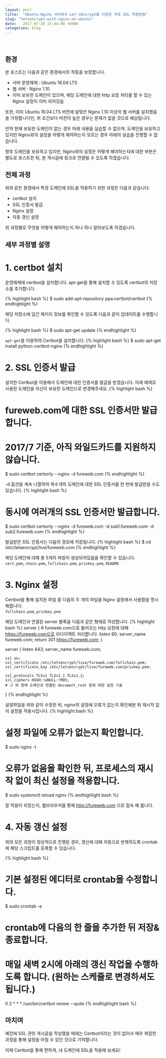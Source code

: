 ```yaml
---
layout: post
title:  "Ubuntu-Nginx 서버에서 Let'sEncrypt를 이용한 무료 SSL 적용방법"
slug: "letsencrypt-with-nginx-on-ubuntu"
date:   2017-07-28 15:44:00 +0900
categories: blog
---
```

<!-- Global site tag (gtag.js) - Google Analytics -->
<script async src="https://www.googletagmanager.com/gtag/js?id=UA-121955159-1"></script>
<script>
  window.dataLayer = window.dataLayer || [];
  function gtag(){dataLayer.push(arguments);}
  gtag('js', new Date());

  gtag('config', 'UA-121955159-1');
</script>
<script async src="//pagead2.googlesyndication.com/pagead/js/adsbygoogle.js"></script>
<!-- fureweb-github -->
<ins class="adsbygoogle"
     style="display:block"
     data-ad-client="ca-pub-6234418861743010"
     data-ad-slot="8427857156"
     data-ad-format="auto"></ins>
<script>
(adsbygoogle = window.adsbygoogle || []).push({});
</script>

<div class="fb-like" data-href="https://fureweb-com.github.io/blog/2017/07/28/letsencrypt-with-nginx-on-ubuntu.html" data-layout="button_count" data-action="like" data-size="small" data-show-faces="true" data-share="true"></div>
<br>

## 환경  

본 포스트는 다음과 같은 환경에서의 작동을 보장합니다.  
- 서버 운영체제 : Ubuntu 16.04 LTS  
- 웹 서버 : Nginx 1.10  
- 이미 보유한 도메인이 있으며, 해당 도메인에 대한 http 요청 처리를 할 수 있는 Nginx 설정이 이미 되어있음

또한, 이미 Ubuntu 16.04 LTS 버전에 알맞은 Nginx 1.10 이상의 웹 서버를 설치했음을 가정합니다만, 
위 조건보다 버전이 높은 경우는 문제가 없을 것으로 예상됩니다.  

만약 현재 보유한 도메인이 없는 경우 아래 내용을 실습할 수 없으며, 
도메인을 보유하고 있지만 Nginx와의 설정을 어떻게 해야하는지 모르는 경우 아래의 실습을 진행할 수 없습니다.  

향후 도메인을 보유하고 있지만, Nginx와의 설정은 어떻게 해야하는지에 대한 부분은 별도로 포스트한 뒤, 
본 게시글에 링크로 연결될 수 있도록 하겠습니다.


## 전체 과정

위와 같은 환경에서 특정 도메인에 SSL을 적용하기 위한 과정은 다음과 같습니다.

- certbot 설치
- SSL 인증서 발급
- Nginx 설정
- 자동 갱신 설정

위 과정별로 무엇을 어떻게 해야하는지 하나 하나 알아보도록 하겠습니다.

## 세부 과정별 설명

# 1. certbot 설치  

운영체제에 certbot을 설치합니다. apt-get을 통해 설치할 수 있도록 certbot의 저장소를 추가합니다.

{% highlight bash %}
$ sudo add-apt-repository ppa:certbot/certbot
{% endhighlight %}  

해당 저장소에 담긴 패키지 정보를 확인할 수 있도록 다음과 같이 업데이트를 수행합니다.

{% highlight bash %}
$ sudo apt-get update
{% endhighlight %}

`apt-get`을 이용하여 Certbot을 설치합니다.
{% highlight bash %}
$ sudo apt-get install python-certbot-nginx
{% endhighlight %}


# 2. SSL 인증서 발급

설치한 Certbot을 이용해서 도메인에 대한 인증서를 발급을 받겠습니다. 아래 예제로 사용된 도메인을 자신이 보유한 도메인으로 변경해주세요.
{% highlight bash %}
# fureweb.com에 대한 SSL 인증서만 발급합니다.
# 2017/7 기준, 아직 와일드카드를 지원하지 않습니다.
$ sudo certbot certonly --nginx -d fureweb.com
{% endhighlight %}

-d 옵션을 계속 나열하여 복수개의 도메인에 대한 SSL 인증서를 한 번에 발급받을 수도 있습니다.
{% highlight bash %}
# 동시에 여러개의 SSL 인증서만 발급합니다.
$ sudo certbot certonly --nginx -d fureweb.com -d sub1.fureweb.com -d sub2.fureweb.com
{% endhighlight %}

발급받은 SSL 인증서는 다음의 경로에 저장됩니다.
{% highlight bash %}
$ cd /etc/letsencrypt/live/fureweb.com
{% endhighlight %}

해당 도메인에 대해 총 5개의 파일이 생성되어있음을 확인할 수 있습니다.  
`cert.pem`, `chain.pem`, `fullchain.pem`, `privkey.pem`, `README`

# 3. Nginx 설정

Certbot을 통해 설치된 파일 중 다음의 두 개의 파일을 Nginx 설정에서 사용함을 명시해줍니다.  
`fullchain.pem`, `privkey.pem`

해당 도메인과 연결된 server 블록을 다음과 같은 형태로 작성합니다.
{% highlight bash %}
server {
    # fureweb.com으로 들어오는 http 요청에 대해 https://fureweb.com으로 리다이렉트 처리합니다. 
    listen 80;
    server_name fureweb.com;
    return 301 https://fureweb.com;
}

server {
    listen 443;
    server_name fureweb.com;

    ssl on;
    ssl_certificate /etc/letsencrypt/live/fureweb.com/fullchain.pem;
    ssl_certificate_key /etc/letsencrypt/live/fureweb.com/privkey.pem;

    ssl_protocols TLSv1 TLSv1.1 TLSv1.2;
    ssl_ciphers HIGH:!aNULL:!MD5;
    # 그 외 현재 도메인과 연결된 document_root 등에 대한 설정 기술
}
{% endhighlight %}

설정파일을 위와 같이 수정한 뒤, nginx의 설정에 오류가 없는지 확인해본 뒤 재시작 없이 설정을 적용시킵니다.
{% highlight bash %}
# 설정 파일에 오류가 없는지 확인합니다.
$ sudo nginx -t
# 오류가 없음을 확인한 뒤, 프로세스의 재시작 없이 최신 설정을 적용합니다.
$ sudo systemctl reload nginx
{% endhighlight bash %}

잘 적용이 되었는지, 웹브라우저를 통해 http://fureweb.com 으로 접속 해 봅니다.


# 4. 자동 갱신 설정

위의 모든 과정이 정상적으로 진행된 경우, 갱신에 대해 자동으로 반복하도록 crontab에 해당 스크립트를 등록할 수 있습니다.

{% highlight bash %}
# 기본 설정된 에디터로 crontab을 수정합니다.
$ sudo crontab -e
# crontab에 다음의 한 줄을 추가한 뒤 저장&종료합니다.
# 매일 새벽 2시에 아래의 갱신 작업을 수행하도록 합니다. (원하는 스케쥴로 변경하셔도 됩니다.)
0 2 * * * /usr/bin/certbot renew --quite
{% endhighlight bash %}


## 마치며

예전에 SSL 관련 게시글을 작성했을 때에는 Certbot이라는 것이 없어서 매우 복잡한 과정을 통해 
설정을 마칠 수 있던 것으로 기억합니다.  

이제 Certbot을 통해 편하게, 내 도메인에 SSL을 적용해 보세요!
  
  
<div class="fb-comments" data-href="https://fureweb-com.github.io{{page.url}}" data-width="100%" data-numposts="10"></div>

<div id="fb-root"></div>
<script>(function(d, s, id) {
  var js, fjs = d.getElementsByTagName(s)[0];
  if (d.getElementById(id)) return;
  js = d.createElement(s); js.id = id;
  js.src = "//connect.facebook.net/ko_KR/sdk.js#xfbml=1&version=v2.10&appId=403216550080274";
  fjs.parentNode.insertBefore(js, fjs);
}(document, 'script', 'facebook-jssdk'));</script>